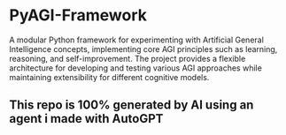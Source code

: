 # PyAGI-Framework
A modular Python framework for experimenting with Artificial General Intelligence concepts, implementing core AGI principles such as learning, reasoning, and self-improvement. The project provides a flexible architecture for developing and testing various AGI approaches while maintaining extensibility for different cognitive models.


## This repo is 100% generated by AI using an agent i made with AutoGPT
